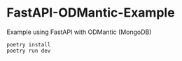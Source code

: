 # FastAPI-ODMantic-Example
Example using FastAPI with ODMantic (MongoDB)
```
poetry install
poetry run dev
```

